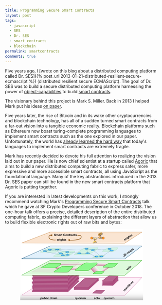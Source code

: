 ```yaml
---
title: Programming Secure Smart Contracts
layout: post
tags:
  - javascript
  - SES
  - Dr. SES
  - smart contracts
  - blockchain
permalink: smartcontracts
comments: true
---
```

Five years ago, I [wrote on this blog about a distributed computing platform called Dr. SES]({% post_url 2013-01-21-distributed-resilient-secure-ecmascript %}) (distributed resilient secure ECMAScript). The goal of Dr. SES was
to build a secure distributed computing platform harnessing the power of
[object-capabilities](https://en.wikipedia.org/wiki/Object-capability_model) to build [smart contracts](https://en.wikipedia.org/wiki/Smart_contract). 

<!--more-->

The visionary behind this project is Mark S. Miller. Back in 2013 I helped Mark put his ideas [on paper](https://ai.google/research/pubs/pub40673).

Five years later, the rise of Bitcoin and in its wake other cryptocurrencies and blockchain technology, has all of a sudden turned smart contracts from a far-out vision into a tangible economic reality. Blockchain platforms such as Ethereum now boast turing-complete programming languages to implement smart contracts such as the one explored in our paper. Unfortunately, the world has [already learned the hard way](https://medium.com/swlh/the-story-of-the-dao-its-history-and-consequences-71e6a8a551ee) that today's languages to implement smart contracts are extremely fragile.

Mark has recently decided to devote his full attention to realizing the vision laid out in our paper. He is now chief scientist at a startup called [Agoric](https://agoric.com/) that aims to build a new
distributed computing fabric to express safer, more expressive and more accessible smart contracts,
all using JavaScript as the foundational language. Many of the key abstractions introduced in the 2013 Dr. SES paper can still be found in the new smart contracts platform that Agoric is putting together.

If you are interested in latest developments on this work, I strongly
recommend watching Mark's [Programming Secure Smart Contracts](https://www.youtube.com/watch?v=Em7tHO6fXPQ) talk which he gave at SF Crypto Developers conference in October 2018. The one-hour talk offers a precise, detailed description of the entire distributed computing fabric, explaining the different layers of abstraction that allow us to build flexible electronic rights out of raw bits and bytes:

<center>
  <img src="/assets/SES_Layers.png" alt="Distributed Computing layers of abstraction" width="80%">
</center>